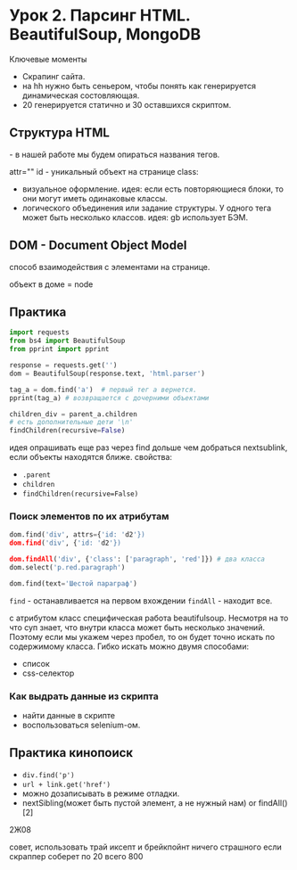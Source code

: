 # Урок 2. Парсинг HTML. BeautifulSoup, MongoDB

Ключевые моменты
* Скрапинг сайта.
* на hh нужно быть сеньером, чтобы понять как генерируется динамическая состовляющая.
* 20 генерируется статично и 30 оставшихся скриптом.
## Структура HTML

<tag></tag> - в нашей работе мы будем
опираться названия тегов.

attr="" id - уникальный объект на странице 
class:
- визуальное оформление. идея: если есть повторяющиеся блоки, то они могут иметь одинаковые классы.
- логического объединения или задание структуры.
У одного тега может быть несколько классов.
идея: gb использует БЭМ.

## DOM - Document Object Model

способ взаимодействия с элементами на странице.

объект в доме = node

## Практика

```python
import requests
from bs4 import BeautifulSoup
from pprint import pprint

response = requests.get('')
dom = BeautifulSoup(response.text, 'html.parser')

tag_a = dom.find('a')  # первый тег а вернется.
pprint(tag_a) # возвращается с дочерними объектами

children_div = parent_a.children
# есть дополнительные дети '\n'
findChildren(recursive=False)
```

идея опрашивать еще раз через find дольше чем добраться nextsublink, если объекты находятся ближе.
свойства:
* `.parent`
* `children`
* `findChildren(recursive=False)`

### Поиск элементов по их атрибутам

```python
dom.find('div', attrs={'id: 'd2'})
dom.find('div', {'id: 'd2'})

dom.findAll('div', {'class': ['paragraph', 'red']}) # два класса
dom.select('p.red.paragraph')

dom.find(text='Шестой параграф')
```

`find` - останавливается на первом вхождении
`findAll` - находит все.

с атрибутом класс специфическая работа beautifulsoup.
Несмотря на то что суп знает, что внутри класса может быть несколько значений.
Поэтому если мы укажем через пробел, то он будет точно искать по содержимому класса.
Гибко искать можно двумя способами:
* список
* css-селектор

### Как выдрать данные из скрипта

* найти данные в скрипте
* воспользоваться selenium-ом.

## Практика кинопоиск

* `div.find('p')`
* `url + link.get('href')`
* можно дозаписывать в режиме отладки.
* nextSibling(может быть пустой элемент, а не нужный нам) or findAll()[2]

2Ж08

совет, использовать трай иксепт и брейкпойнт
ничего страшного если скраппер соберет по 20 всего 800
